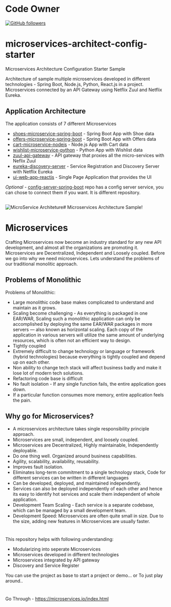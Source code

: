 # Code Owner

[![GitHub followers](https://img.shields.io/github/followers/sarat9.svg?label=Follow%20@sarat9&style=social)](https://github.com/sarat9/)

# microservices-architect-config-starter

Microservices Architecture Configuration Starter Sample

Architecture of sample multiple microservices developed in different technologies - Spring Boot, Node.js, Python, React.js in a project.
Microservices connected by an API Gateway using Netflix Zuul and Netflix Eureka.

## Application Architecture

The application consists of 7 different Microservices

- [shoes-microservice-spring-boot](https://github.com/sarat9/microservices-architect-config-starter/tree/main/shoes-microservice-spring-boot) - Spring Boot App with Shoe data
- [offers-microservice-spring-boot](https://github.com/sarat9/microservices-architect-config-starter/tree/main/offers-microservice-spring-boot) - Spring Boot App with Offers data
- [cart-microservice-nodejs](https://github.com/sarat9/microservices-architect-config-starter/tree/main/cart-microservice-nodejs) - Node.js App with Cart data
- [wishlist-microservice-python](https://github.com/sarat9/microservices-architect-config-starter/tree/main/wishlist-microservice-python) - Python App with Wishlist data
- [zuul-api-gateway](https://github.com/sarat9/microservices-architect-config-starter/tree/main/zuul-api-gateway) - API gateway that proxies all the micro-services with Neflix Zuul
- [eureka-discovery-server](https://github.com/sarat9/microservices-architect-config-starter/tree/main/eureka-discovery-server) - Service Registration and Discovery Server with Netflix Eureka
- [ui-web-app-reactjs](https://github.com/sarat9/microservices-architect-config-starter/tree/main/ui-web-app-reactjs) - Single Page Application that provides the UI

_Optional_ - [config-server-spring-boot](https://github.com/sarat9/config-server-spring-boot) repo has a config server service, you can chose to connect them if you want. It is different repository.

##

![MicroService Architeture ](https://miro.medium.com/max/1050/1*kSLJKEl3X-gKNTpO1l7SQg.png)# Microservices Architecture Sample!

#

#

# Microservices

Crafting Microservices now become an industry standard for any new API development, and almost all the organizations are promoting it.
Microservices are Decentralized, Independent and Loosely coupled.
Before we go into why we need microservices. Lets understand the problems of our traditional monolitic approach.

## Problems of Monolithic

Problems of Monolithic:

- Large monolithic code base makes complicated to understand and maintain as it grows.
- Scaling become challenging - As everything is packaged in one EAR/WAR, Scaling such a monolithic application can only be accomplished by deploying the same EAR/WAR packages in more servers — also known as horizontal scaling. Each copy of the application in various servers will utilize the same amount of underlying resources, which is often not an efficient way to design.
- Tightly coupled
- Extremely difficult to change technology or language or framework (hybrid technologies) because everything is tightly coupled and depend up on each other.
- Non ability to change tech stack will affect business badly and make it lose lot of modern tech solutions.
- Refactoring code base is difficult
- No fault isolation - If any single function fails, the entire application goes down.
- If a particular function consumes more memory, entire application feels the pain.

## Why go for Microservices?

- A microservices architecture takes single responsibility principle approach.
- Microservices are small, independent, and loosely coupled.
- Microservices are Decentralized, Highly maintainable, Independently deployable.
- Do one thing well. Organized around business capabilities.
- Agility, scalability, availability, reusability.
- Improves fault isolation.
- Eliminates long-term commitment to a single technology stack, Code for different services can be written in different languages
- Can be developed, deployed, and maintained independently.
- Services can also be deployed independently of each other and hence its easy to identify hot services and scale them independent of whole application.
- Development Team Scaling - Each service is a separate codebase, which can be managed by a small development team.
- Development Speed: Microservices are often quite small in size. Due to the size, adding new features in Microservices are usually faster.

#

#

This repository helps with following understanding:

- Modularizing into seperate Microservices
- Microservices developed in different technologies
- Microservices integrated by API gateway
- Discovery and Service Register

You can use the project as base to start a project or demo...
or
To just play around..

#

#

Go Through - https://microservices.io/index.html

#

#
